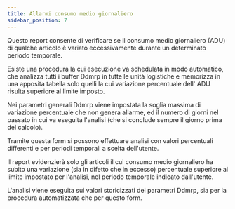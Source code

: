 ```yaml
---
title: Allarmi consumo medio giornaliero
sidebar_position: 7
---
```

Questo report consente di verificare se il consumo medio giornaliero (ADU) di qualche articolo è variato eccessivamente durante un determinato periodo temporale.

Esiste una procedura la cui esecuzione va schedulata in modo automatico, che analizza tutti i buffer Ddmrp in tutte le unità logistiche e memorizza in una apposita tabella solo quelli la cui variazione percentuale dell' ADU risulta superiore al limite imposto.

Nei parametri generali Ddmrp viene impostata la soglia massima di variazione percentuale che non genera allarme, ed il numero di giorni nel passato in cui va eseguita l'analisi (che si conclude sempre il giorno prima del calcolo).

Tramite questa form si possono effettuare analisi con valori percentuali differenti e per periodi temporali a scelta dell'utente.

Il report evidenzierà solo gli articoli il cui consumo medio giornaliero ha subito una variazione (sia in difetto che in eccesso) percentuale superiore al limite impostato per l'analisi, nel periodo temporale indicato dall'utente.

L'analisi viene eseguita sui valori storicizzati dei parametri Ddmrp, sia per la procedura automatizzata che per questo form.

